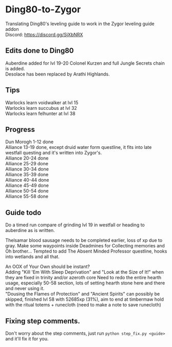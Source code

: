 # Ding80-to-Zygor
Translating Ding80's leveling guide to work in the Zygor leveling guide addon  
Discord: https://discord.gg/SjXbNRX

## Edits done to Ding80
Auberdine added for lvl 19-20
Colonel Kurzen and full Jungle Secrets chain is added.  
Desolace has been replaced by Arathi Highlands.  


## Tips
Warlocks learn voidwalker at lvl 15  
Warlocks learn succubus at lvl 32  
Warlocks learn felhunter at lvl 38

## Progress
Dun Morogh 1-12 done  
Alliance 13-19 done, except druid water form questline, it fits into late westfall questing and it's written into Zygor's.  
Alliance 20-24 done  
Alliance 25-29 done  
Alliance 30-34 done  
Alliance 35-39 done  
Alliance 40-44 done  
Alliance 45-49 done  
Alliance 50-54 done  
Alliance 55-58 done  

## Guide todo
Do a timed run compare of grinding lvl 19 in westfall or heading to auberdine as is written.

Thelsamar blood sausage needs to be completed earlier, loss of xp due to gray.
Make some waypoints inside Deadmines for Collecting memories and Oh brother...
Tempted to add The Absent Minded Professor questline, hooks into wetlands and all that.

An OOX of Your Own should be instant?  
Adding "Kill 'Em With Sleep Deprivation" and "Look at the Size of It!" when they are fixed in trinity and/or azeroth core
Need to redo the entire hearth usage, especially 50-58 section, lots of setting hearth stone here and there and never using it.  
"Dousing the Flames of Protection" and "Ancient Spirits" can possibly be skipped, finished lvl 58 with 52685xp (31%), aim to end at timbermaw hold with the ritual totems + runecloth (need to make a note to save runecloth)  


## Fixing step comments.
Don't worry about the step comments, just run `python step_fix.py <guide>` and it'll fix it for you.
